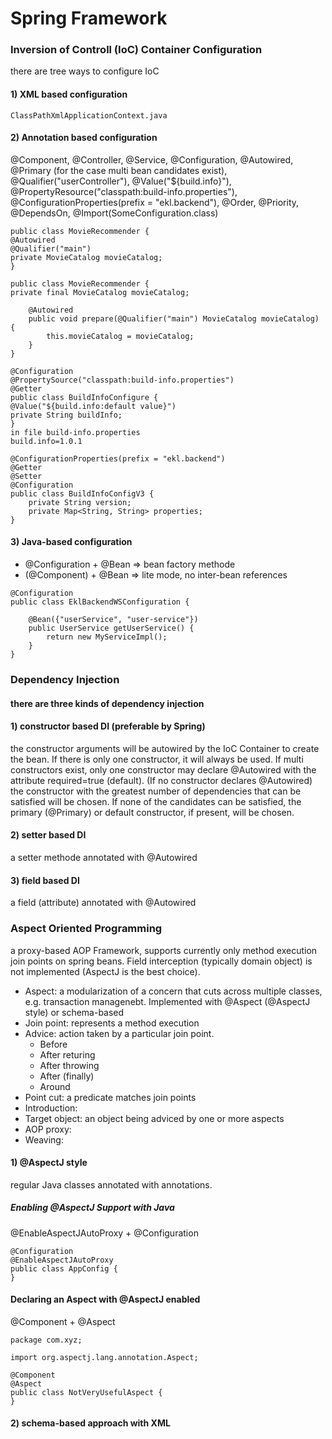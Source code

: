# Spring Framework

### Inversion of Controll (IoC) Container Configuration
there are tree ways to configure IoC
#### 1) XML based configuration 
````
ClassPathXmlApplicationContext.java
```` 
#### 2) Annotation based configuration
@Component, @Controller, @Service, @Configuration, @Autowired, @Primary (for the case multi bean candidates exist), @Qualifier("userController"), @Value("${build.info}"), @PropertyResource("classpath:build-info.properties"), @ConfigurationProperties(prefix = "ekl.backend"), @Order, @Priority, @DependsOn, @Import(SomeConfiguration.class)
````
public class MovieRecommender {
@Autowired
@Qualifier("main")
private MovieCatalog movieCatalog;
}

public class MovieRecommender {
private final MovieCatalog movieCatalog;

    @Autowired
    public void prepare(@Qualifier("main") MovieCatalog movieCatalog) {
        this.movieCatalog = movieCatalog;
    }
}

@Configuration
@PropertySource("classpath:build-info.properties")
@Getter
public class BuildInfoConfigure {
@Value("${build.info:default value}")
private String buildInfo;
}
in file build-info.properties
build.info=1.0.1

@ConfigurationProperties(prefix = "ekl.backend")
@Getter
@Setter
@Configuration
public class BuildInfoConfigV3 {
    private String version;
    private Map<String, String> properties;
}
````
#### 3) Java-based configuration
- @Configuration + @Bean => bean factory methode
- (@Component) + @Bean => lite mode, no inter-bean references
````
@Configuration
public class EklBackendWSConfiguration {

    @Bean({"userService", "user-service"})
    public UserService getUserService() {
        return new MyServiceImpl();
    }
}
````



### Dependency Injection
#### there are three kinds of dependency injection
#### 1) constructor based DI (preferable by Spring)
the constructor arguments will be autowired by the IoC Container to create the bean.
If there is only one constructor, it will always be used. If multi constructors exist, 
only one constructor may declare @Autowired with the attribute required=true (default). 
(If no constructor declares @Autowired) the constructor with the greatest number of dependencies 
that can be satisfied will be chosen. If none of the candidates can be satisfied, 
the primary (@Primary) or default constructor, if present, will be chosen.

#### 2) setter based DI
a setter methode annotated with @Autowired

#### 3) field based DI
a field (attribute) annotated with @Autowired

### Aspect Oriented Programming
a proxy-based AOP Framework, supports currently only method execution join points on spring beans. Field interception (typically domain object) is not implemented (AspectJ is the best choice).

- Aspect: a modularization of a concern that cuts across multiple classes, e.g. transaction managenebt. Implemented with @Aspect (@AspectJ style) or schema-based
- Join point: represents a method execution
- Advice: action taken by a particular join point.
  - Before
  - After returing
  - After throwing
  - After (finally)
  - Around
- Point cut: a predicate matches join points
- Introduction:
- Target object: an object being adviced by one or more aspects
- AOP proxy:
- Weaving:

#### 1) @AspectJ style
regular Java classes annotated with annotations.<br/>

##### Enabling @AspectJ Support with Java
@EnableAspectJAutoProxy + @Configuration
````
@Configuration
@EnableAspectJAutoProxy
public class AppConfig {
}
````

#### Declaring an Aspect with @AspectJ enabled
@Component + @Aspect
````
package com.xyz;

import org.aspectj.lang.annotation.Aspect;

@Component
@Aspect
public class NotVeryUsefulAspect {
}
````

#### 2) schema-based approach with XML


